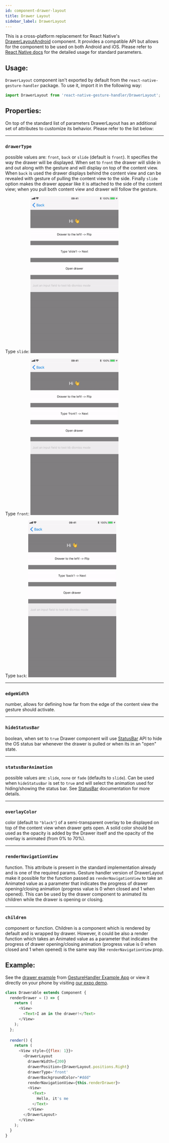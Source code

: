 ```yaml
---
id: component-drawer-layout
title: Drawer Layout
sidebar_label: DrawerLayout
---
```


This is a cross-platform replacement for React Native's [DrawerLayoutAndroid](http://facebook.github.io/react-native/docs/drawerlayoutandroid.html) component. It provides a compatible API but allows for the component to be used on both Android and iOS. Please refer to [React Native docs](http://facebook.github.io/react-native/docs/drawerlayoutandroid.html) for the detailed usage for standard parameters.

## Usage:

`DrawerLayout` component isn't exported by default from the `react-native-gesture-handler` package.
To use it, import it in the following way:
```js
import DrawerLayout from 'react-native-gesture-handler/DrawerLayout';
```

## Properties:

On top of the standard list of parameters DrawerLayout has an additional set of attributes to customize its behavior. Please refer to the list below:

---
### `drawerType`
possible values are: `front`, `back` or `slide` (default is `front`). It specifies the way the drawer will be displayed. When set to `front` the drawer will slide in and out along with the gesture and will display on top of the content view. When `back` is used the drawer displays behind the content view and can be revealed with gesture of pulling the content view to the side. Finally `slide` option makes the drawer appear like it is attached to the side of the content view; when you pull both content view and drawer will follow the gesture.

Type `slide`:
<img src="assets/drawer-slide.gif" width="280" />

Type `front`:
<img src="assets/drawer-front.gif" width="280" />

Type `back`:
<img src="assets/drawer-back.gif" width="280" />

---
### `edgeWidth`
number, allows for defining how far from the edge of the content view the gesture should activate.

---
### `hideStatusBar`
boolean, when set to `true` Drawer component will use [StatusBar](http://facebook.github.io/react-native/docs/statusbar.html) API to hide the OS status bar whenever the drawer is pulled or when its in an "open" state.

---
### `statusBarAnimation`
possible values are: `slide`, `none` or `fade` (defaults to `slide`). Can be used when `hideStatusBar` is set to `true` and will select the animation used for hiding/showing the status bar. See [StatusBar](http://facebook.github.io/react-native/docs/statusbar.html#statusbaranimation) documentation for more details.

---
### `overlayColor`
color (default to `"black"`) of a semi-transparent overlay to be displayed on top of the content view when drawer gets open. A solid color should be used as the opacity is added by the Drawer itself and the opacity of the overlay is animated (from 0% to 70%).

---
### `renderNavigationView`
function. This attribute is present in the standard implementation already and is one of the required params. Gesture handler version of DrawerLayout make it possible for the function passed as `renderNavigationView` to take an Animated value as a parameter that indicates the progress of drawer opening/closing animation (progress value is 0 when closed and 1 when opened). This can be used by the drawer component to animated its children while the drawer is opening or closing.

---
### `children`
component or function. Children is a component which is rendered by default and is wrapped by drawer. However, it could be also a render function which takes an Animated value as a parameter that indicates the progress of drawer opening/closing animation (progress value is 0 when closed and 1 when opened) is the same way like `renderNavigationView` prop.

## Example:

See the [drawer example](https://github.com/software-mansion/react-native-gesture-handler/blob/master/Example/horizontalDrawer/index.js) from [GestureHandler Example App](example.md) or view it directly on your phone by visiting [our expo demo](https://expo.io/@sauzy3450/react-native-gesture-handler-demo).

```js
class Drawerable extends Component {
  renderDrawer = () => {
    return (
      <View>
        <Text>I am in the drawer!</Text>
      </View>
    );
  };

  render() {
    return (
      <View style={{flex: 1}}>
        <DrawerLayout
          drawerWidth={200}
          drawerPosition={DrawerLayout.positions.Right}
          drawerType='front'
          drawerBackgroundColor="#ddd"
          renderNavigationView={this.renderDrawer}>
          <View>
            <Text>
              Hello, it's me
            </Text>
          </View>
        </DrawerLayout>
      </View>
    );
  }
}
```
